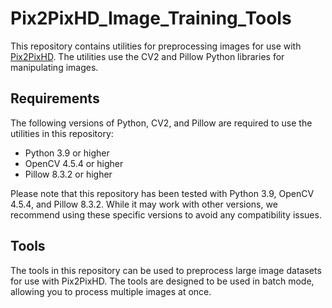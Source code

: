 # Pix2PixHD_Image_Training_Tools

This repository contains utilities for preprocessing images for use with [Pix2PixHD](https://github.com/NVIDIA/pix2pixHD). The utilities use the CV2 and Pillow Python libraries for manipulating images.

## Requirements

The following versions of Python, CV2, and Pillow are required to use the utilities in this repository:

- Python 3.9 or higher
- OpenCV 4.5.4 or higher
- Pillow 8.3.2 or higher

Please note that this repository has been tested with Python 3.9, OpenCV 4.5.4, and Pillow 8.3.2. While it may work with other versions, we recommend using these specific versions to avoid any compatibility issues.

## Tools

The tools in this repository can be used to preprocess large image datasets for use with Pix2PixHD. The tools are designed to be used in batch mode, allowing you to process multiple images at once. 
